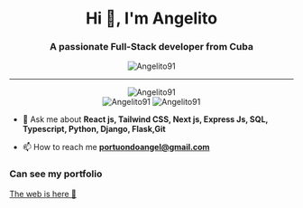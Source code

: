 <h1 align="center">Hi 👋, I'm Angelito</h1>
<h3 align="center">A passionate Full-Stack developer from Cuba</h3>

<p align="center"> <img src="https://komarev.com/ghpvc/?username=Angelito91&label=Profile%20views&color=0e75b6&style=flat" alt="Angelito91" /> </p>

*************
<div align="center"> 
  <img  src="https://github-profile-summary-cards.vercel.app/api/cards/profile-details?username=Angelito91&theme=github" alt="Angelito91" />
  <div align="center">
  <img src="https://github-profile-summary-cards.vercel.app/api/cards/stats?username=Angelito91&theme=github" alt="Angelito91"/>
  <img src="https://github-profile-summary-cards.vercel.app/api/cards/repos-per-language?username=Angelito91&theme=github"  alt="Angelito91"/>
  </div>
</div>

- 💬 Ask me about **React js, Tailwind CSS, Next js, Express Js, SQL, Typescript, Python, Django, Flask,Git**

- 📫 How to reach me **portuondoangel@gmail.com**

<h3>Can see my portfolio</h3>
<a align="center" href="https://angelito91.github.io/portfolio/">The web is here 💼</a> 
